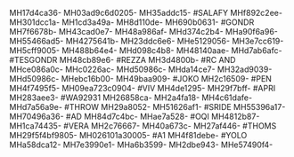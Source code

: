 MH17d4ca36-
MH03ad9c6d0205-
MH35addc15-
#SALAFY
MHf892c2ee-
MH301dcc1a-
MH1cd3a49a-
MH8d110de-
MH690b0631-
#GONDR
MH7f6678b-
MH43cad0e7-
MH48a986af-
MHd374c2b4-
MHa90f6a96-
MH55466ad5-
MH4275641b-
MH23ddc6e6-
MHe5129056-
MH3e7cc619-
MH5cff9005-
MH488b64e4-
MHd098c4b8-
MH48140aae-
MHd7ab6afc-
#TESGONDR
MH48cb89e6-
#REZZA
MH3d4800b-
#RC AND
MHce086a0c-
MHc0226ac-
MHd50986c-
MHda14ce7-
MH32ad9039-
MHd50986c-
MHebc16b00-
MH49baa909-
#JOKO
MH2c16509-
#PEN
MH4f7495f5-
MH09ea723c0904-
#VIV
MH4de1295-
MH29f7bff-
#APRI
MH283aee3-
#WA92931
MH26858ca-
MH2a4fa18-
MH4c61dafe-
MHd7a56a9e-
#THROW
MH29a8052-
MH51626af1-
#SRIDE
MH55396a17-
MH70496a36-
#AD
MH84d7c4bc-
MHae7a528-
#OQI
MH4812b87-
MH1ca74435-
#VERA
MH2c76667-
MH40a673c-
MH27af446-
#THOMS
MH29f5f4bf9805-
MH026101a30005-
#A1
MH4f81debe-
#YOLO
MHa58dca12-
MH7e3990e1-
MHa6b3599-
MH2dbe943-
MHe57490f4-